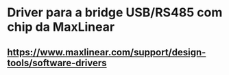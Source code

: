# Driver para a bridge USB/RS485 com chip da MaxLinear
## https://www.maxlinear.com/support/design-tools/software-drivers
